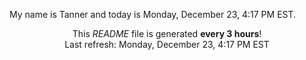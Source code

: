 My name is Tanner and today is Monday, December 23, 4:17 PM EST.

<p align="center">This <i>README</i> file is generated <b>every 3 hours</b>!</br>Last refresh: Monday, December 23, 4:17 PM EST<br /></p>
